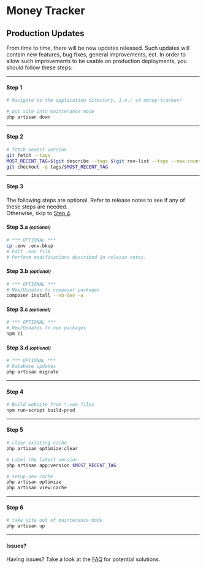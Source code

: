 # Money Tracker
## Production Updates

From time to time, there will be new updates released. Such updates will contain new features, bug fixes, general improvements, ect. In order to allow such improvements to be usable on production deployments, you should follow these steps:

---

#### Step 1
```bash
# Navigate to the application directory, i.e.: cd money-tracker/

# put site into maintenance mode
php artisan down
```

---

#### Step 2
```bash
# fetch newest version
git fetch --tags
MOST_RECENT_TAG=$(git describe --tags $(git rev-list --tags --max-count=1))
git checkout -q tags/$MOST_RECENT_TAG
```

---

#### Step 3
The following steps are optional. Refer to release notes to see if any of these steps are needed.  
Otherwise, skip to [Step 4](#step-4).

#### Step 3.a <small>_(optional)_</small>
```bash
# *** OPTIONAL ***
cp .env .env.bkup
# Edit .env file
# Perform modifications described in release notes.
```

#### Step 3.b <small>_(optional)_</small>
```bash
# *** OPTIONAL ***
# New/Updates to composer packages
composer install --no-dev -a
```

#### Step 3.c <small>_(optional)_</small>
```bash
# *** OPTIONAL ***
# New/Updates to npm packages
npm ci
```

#### Step 3.d <small>_(optional)_</small>
```bash
# *** OPTIONAL ***
# Database updates
php artisan migrate
```

---

#### Step 4
```bash
# Build website from *.vue files
npm run-script build-prod
```

---

#### Step 5
```bash
# clear existing cache
php artisan optimize:clear

# Label the latest version
php artisan app:version $MOST_RECENT_TAG

# setup new cache
php artisan optimize
php artisan view:cache
```

---

#### Step 6
```bash
# take site out of maintenance mode
php artisan up
```

---

#### Issues?
Having issues? Take a look at the [FAQ](FAQ.md#production-updates) for potential solutions.